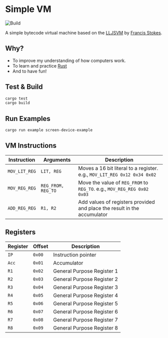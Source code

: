 # Simple VM

![Build](https://github.com/renjithgr/simple-vm/workflows/Build/badge.svg)

A simple bytecode virtual machine based on the [LLJSVM](https://github.com/LowLevelJavaScript/16-Bit-Virtual-Machine) by [Francis Stokes](https://github.com/francisrstokes).

## Why?

- To improve my understanding of how computers work.
- To learn and practice [Rust](https://www.rust-lang.org/)
- And to have fun!

## Test & Build

```sh
cargo test
cargo build
```

## Run Examples

```sh
cargo run example screen-device-example
```

## VM Instructions

| Instruction    | Arguments      | Description |
|----------------|----------------|-------------|
| `MOV_LIT_REG`  | `LIT, REG`     | Moves a 16 bit literal to a register. e.g., `MOV_LIT_REG 0x12 0x34 0x02`|
| `MOV_REG_REG`  | `REG_FROM, REG_TO`     | Move the value of `REG_FROM` to `REG_TO`. e.g., `MOV_REG_REG 0x02 0x03` |
| `ADD_REG_REG`  | `R1, R2`       | Add values of registers provided and place the result in the accumulator|

## Registers

| Register   | Offset      |Description|
|------------|-------------|-----------|
|`IP`        |`0x00`       | Instruction pointer |
|`Acc`       |`0x01`       | Accumulator |
|`R1`        |`0x02`       | General Purpose Register 1 |
|`R2`        |`0x03`       | General Purpose Register 2 |
|`R3`        |`0x04`       | General Purpose Register 3 |
|`R4`        |`0x05`       | General Purpose Register 4 |
|`R5`        |`0x06`       | General Purpose Register 5 |
|`R6`        |`0x07`       | General Purpose Register 6 |
|`R7`        |`0x08`       | General Purpose Register 7 |
|`R8`        |`0x09`       | General Purpose Register 8 |

